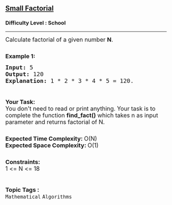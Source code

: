 <h2><a href="https://practice.geeksforgeeks.org/problems/small-factorial0854/1?page=5&difficulty[]=-2&sortBy=submissions">Small Factorial</a></h2><h3>Difficulty Level : School</h3><hr><div class="problems_problem_content__Xm_eO"><p><span style="font-size:18px">Calculate factorial of a given number <strong>N</strong>.</span><br>
&nbsp;</p>

<p><span style="font-size:18px"><strong>Example 1:</strong></span></p>

<pre><span style="font-size:18px"><strong>Input: </strong>5
<strong>Output: </strong>120
<strong>Explanation: </strong>1 * 2 * 3 * 4 * 5 = 120.</span>
</pre>

<p>&nbsp;</p>

<p><span style="font-size:18px"><strong>Your Task:</strong><br>
You don't need to read or print anything. Your task is to complete the function&nbsp;<strong>find_fact()</strong>&nbsp;which takes n as input parameter and returns factorial of N.</span><br>
&nbsp;</p>

<p><span style="font-size:18px"><strong>Expected Time Complexity:&nbsp;</strong>O(N)<br>
<strong>Expected Space Complexity:&nbsp;</strong>O(1)</span><br>
&nbsp;</p>

<p><span style="font-size:18px"><strong>Constraints:</strong><br>
1 &lt;= N&nbsp;&lt;= 18</span></p>
</div><br><p><span style=font-size:18px><strong>Topic Tags : </strong><br><code>Mathematical</code>&nbsp;<code>Algorithms</code>&nbsp;